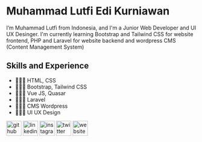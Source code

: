 # Muhammad Lutfi Edi Kurniawan
I’m Muhammad Lutfi from Indonesia, and I'm a Junior Web Developer and UI UX Desinger. I'm currently learning Bootstrap and Tailwind CSS for website frontend, PHP and Laravel for website backend and wordpress CMS (Content Management System)

## Skills and Experience
- 🧑🏻‍💻 HTML, CSS
- 🧑🏻‍💻 Bootstrap, Tailwind CSS
- 🧑🏻‍💻 Vue JS, Quasar
- 🧑🏻‍💻 Laravel
- 🧑🏻‍💻 CMS Wordpress
- 🧑🏻‍💻 UI UX Design


[<img src='https://cdn.jsdelivr.net/npm/simple-icons@3.0.1/icons/github.svg' alt='github' height='40'>](https://github.com/muhammadluttfy)  [<img src='https://cdn.jsdelivr.net/npm/simple-icons@3.0.1/icons/linkedin.svg' alt='linkedin' height='40'>](https://www.linkedin.com/in/muhammadluttfy/)  [<img src='https://cdn.jsdelivr.net/npm/simple-icons@3.0.1/icons/instagram.svg' alt='instagram' height='40'>](https://www.instagram.com/muhammadluttfy/)  [<img src='https://cdn.jsdelivr.net/npm/simple-icons@3.0.1/icons/twitter.svg' alt='twitter' height='40'>](https://twitter.com/muhammadluttfy_)  [<img src='https://cdn.jsdelivr.net/npm/simple-icons@3.0.1/icons/icloud.svg' alt='website' height='40'>](https://semuabisa.web.id/)  
